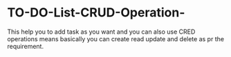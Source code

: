# TO-DO-List-CRUD-Operation-
This help you to add task as you want and you can also use CRED operations means basically you can create read update and delete as pr the requirement.
